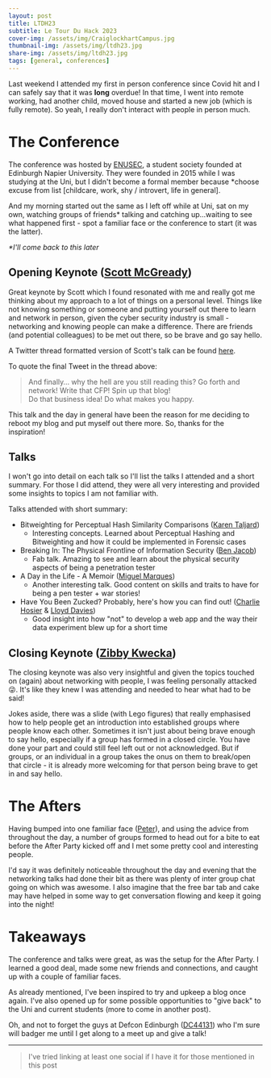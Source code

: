 ```yaml
---
layout: post
title: LTDH23
subtitle: Le Tour Du Hack 2023
cover-img: /assets/img/CraiglockhartCampus.jpg
thumbnail-img: /assets/img/ltdh23.jpg
share-img: /assets/img/ltdh23.jpg
tags: [general, conferences]
---
```


Last weekend I attended my first in person conference since Covid hit and I can safely say that it was **long** overdue! In that time, I went into remote working, had another child, moved house and started a new job (which is fully remote). So yeah, I really don't interact with people in person much.

# The Conference

The conference was hosted by [ENUSEC](https://enusec.org/), a student society founded at Edinburgh Napier University. They were founded in 2015 while I was studying at the Uni, but I didn't become a formal member because *choose excuse from list [childcare, work, shy / introvert, life in general].

And my morning started out the same as I left off while at Uni, sat on my own, watching groups of friends* talking and catching up...waiting to see what happened first - spot a familiar face or the conference to start (it was the latter).

 _*I'll come back to this later_

## Opening Keynote ([Scott McGready](https://twitter.com/ScottMcGready))

Great keynote by Scott which I found resonated with me and really got me thinking about my approach to a lot of things on a personal level. Things like not knowing something or someone and putting yourself out there to learn and network in person, given the cyber security industry is small - networking and knowing people can make a difference. There are friends (and potential colleagues) to be met out there, so be brave and go say hello.

A Twitter thread formatted version of Scott's talk can be found [here](https://twitter.com/ScottMcGready/status/1649923176476844037). 

To quote the final Tweet in the thread above:

> And finally… why the hell are you still reading this? Go forth and network! Write that CFP! Spin up that blog!  
Do that business idea! Do what makes you happy. 

This talk and the day in general have been the reason for me deciding to reboot my blog and put myself out there more. So, thanks for the inspiration!

## Talks

I won't go into detail on each talk so I'll list the talks I attended and a short summary. For those I did attend, they were all very interesting and provided some insights to topics I am not familiar with. 

Talks attended with short summary:
- Bitweighting for Perceptual Hash Similarity Comparisons ([Karen Taljard](https://twitter.com/Kit_Codes))
    - Interesting concepts. Learned about Perceptual Hashing and Bitweighting and how it could be implemented in Forensic cases
- Breaking In: The Physical Frontline of Information Security ([Ben Jacob](https://www.linkedin.com/in/ben-jacob-a2053b45/))
    - Fab talk. Amazing to see and learn about the physical security aspects of being a penetration tester
- A Day in the Life - A Memoir ([Miguel Marques](https://twitter.com/z0mbi3))
    - Another interesting talk. Good content on skills and traits to have for being a pen tester + war stories!
- Have You Been Zucked? Probably, here's how you can find out! ([Charlie Hosier](https://twitter.com/su__charlie) & [Lloyd Davies](https://twitter.com/LloydLabs))
    - Good insight into how "not" to develop a web app and the way their data experiment blew up for a short time

## Closing Keynote ([Zibby Kwecka](https://twitter.com/DrKwecka))

The closing keynote was also very insightful and given the topics touched on (again) about networking with people, I was feeling personally attacked :stuck_out_tongue_winking_eye:. It's like they knew I was attending and needed to hear what had to be said!

Jokes aside, there was a slide (with Lego figures) that really emphasised how to help people get an introduction into established groups where people know each other. Sometimes it isn't just about being brave enough to say hello, especially if a group has formed in a closed circle. You have done your part and could still feel left out or not acknowledged. But if groups, or an individual in a group takes the onus on them to break/open that circle - it is already more welcoming for that person being brave to get in and say hello.

# The Afters

Having bumped into one familiar face ([Peter](https://twitter.com/aabywan)), and using the advice from throughout the day, a number of groups formed to head out for a bite to eat before the After Party kicked off and I met some pretty cool and interesting people.

I'd say it was definitely noticeable throughout the day and evening that the networking talks had done their bit as there was plenty of inter group chat going on which was awesome. I also imagine that the free bar tab and cake may have helped in some way to get conversation flowing and keep it going into the night!

# Takeaways

The conference and talks were great, as was the setup for the After Party. I learned a good deal, made some new friends and connections, and caught up with a couple of familiar faces.

As already mentioned, I've been inspired to try and upkeep a blog once again. I've also opened up for some possible opportunities to "give back" to the Uni and current students (more to come in another post).

Oh, and not to forget the guys at Defcon Edinburgh ([DC44131](https://twitter.com/DC44131)) who I'm sure will badger me until I get along to a meet up and give a talk!

---
> I've tried linking at least one social if I have it for those mentioned in this post